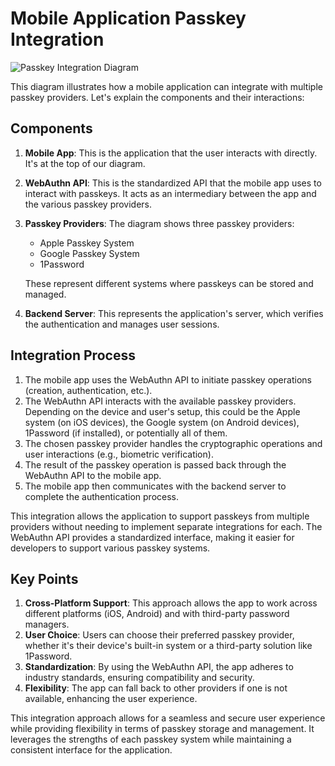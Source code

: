 # Mobile Application Passkey Integration

![Passkey Integration Diagram](/api/placeholder/800/600)

This diagram illustrates how a mobile application can integrate with multiple passkey providers. Let's explain the components and their interactions:

## Components

1. **Mobile App**: This is the application that the user interacts with directly. It's at the top of our diagram.
2. **WebAuthn API**: This is the standardized API that the mobile app uses to interact with passkeys. It acts as an intermediary between the app and the various passkey providers.
3. **Passkey Providers**: The diagram shows three passkey providers:
   - Apple Passkey System
   - Google Passkey System
   - 1Password
   
   These represent different systems where passkeys can be stored and managed.
4. **Backend Server**: This represents the application's server, which verifies the authentication and manages user sessions.

## Integration Process

1. The mobile app uses the WebAuthn API to initiate passkey operations (creation, authentication, etc.).
2. The WebAuthn API interacts with the available passkey providers. Depending on the device and user's setup, this could be the Apple system (on iOS devices), the Google system (on Android devices), 1Password (if installed), or potentially all of them.
3. The chosen passkey provider handles the cryptographic operations and user interactions (e.g., biometric verification).
4. The result of the passkey operation is passed back through the WebAuthn API to the mobile app.
5. The mobile app then communicates with the backend server to complete the authentication process.

This integration allows the application to support passkeys from multiple providers without needing to implement separate integrations for each. The WebAuthn API provides a standardized interface, making it easier for developers to support various passkey systems.

## Key Points

1. **Cross-Platform Support**: This approach allows the app to work across different platforms (iOS, Android) and with third-party password managers.
2. **User Choice**: Users can choose their preferred passkey provider, whether it's their device's built-in system or a third-party solution like 1Password.
3. **Standardization**: By using the WebAuthn API, the app adheres to industry standards, ensuring compatibility and security.
4. **Flexibility**: The app can fall back to other providers if one is not available, enhancing the user experience.

This integration approach allows for a seamless and secure user experience while providing flexibility in terms of passkey storage and management. It leverages the strengths of each passkey system while maintaining a consistent interface for the application.
